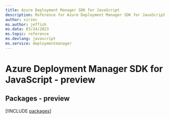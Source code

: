 ```yaml
---
title: Azure Deployment Manager SDK for JavaScript
description: Reference for Azure Deployment Manager SDK for JavaScript
author: xirzec
ms.author: jeffish
ms.data: 03/24/2023
ms.topic: reference
ms.devlang: javascript
ms.service: deploymentmanager
---
```

# Azure Deployment Manager SDK for JavaScript - preview
## Packages - preview
[!INCLUDE [packages](deployment-manager-index.md)]